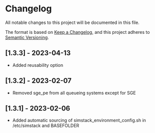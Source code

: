 # Changelog

All notable changes to this project will be documented in this file.

The format is based on [Keep a Changelog](https://keepachangelog.com/en/1.0.0/),
and this project adheres to [Semantic Versioning](https://semver.org/spec/v2.0.0.html).

## [1.3.3] - 2023-04-13

- Added reusability option

## [1.3.2] - 2023-02-07

- Removed sge\_pe from all queueing systems except for SGE

## [1.3.1] - 2023-02-06

- Added automatic sourcing of simstack\_environment\_config.sh in /etc/simstack and BASEFOLDER



